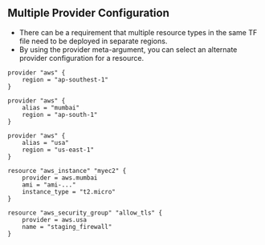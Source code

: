 ## Multiple Provider Configuration
- There can be a requirement that multiple resource types in the same TF file need to be deployed in separate regions.
- By using the provider meta-argument, you can select an alternate provider configuration for a resource.

```
provider "aws" {
    region = "ap-southest-1"
}

provider "aws" {
    alias = "mumbai"
    region = "ap-south-1"
}

provider "aws" {
    alias = "usa"
    region = "us-east-1"
}
```

```
resource "aws_instance" "myec2" {
    provider = aws.mumbai
    ami = "ami-..."
    instance_type = "t2.micro"
}

resource "aws_security_group" "allow_tls" {
    provider = aws.usa
    name = "staging_firewall"
}
```